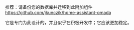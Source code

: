 推荐：请备份您的数据库并迁移到此附加组件 https://github.com/jkunczik/home-assistant-omada

它是专门为此设计的，并且似乎在积极开发中；它应该更加稳定。